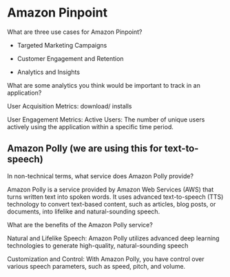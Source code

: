 # Amazon Pinpoint

What are three use cases for Amazon Pinpoint?

- Targeted Marketing Campaigns

- Customer Engagement and Retention

- Analytics and Insights


What are some analytics you think would be important to track in an application?

User Acquisition Metrics: download/ installs

User Engagement Metrics: Active Users: The number of unique users actively using the application within a specific time period.


## Amazon Polly (we are using this for text-to-speech)

In non-technical terms, what service does Amazon Polly provide?

Amazon Polly is a service provided by Amazon Web Services (AWS) that turns written text into spoken words. It uses advanced text-to-speech (TTS) technology to convert text-based content, such as articles, blog posts, or documents, into lifelike and natural-sounding speech.


What are the benefits of the Amazon Polly service?


Natural and Lifelike Speech: Amazon Polly utilizes advanced deep learning technologies to generate high-quality, natural-sounding speech

Customization and Control: With Amazon Polly, you have control over various speech parameters, such as speed, pitch, and volume.

